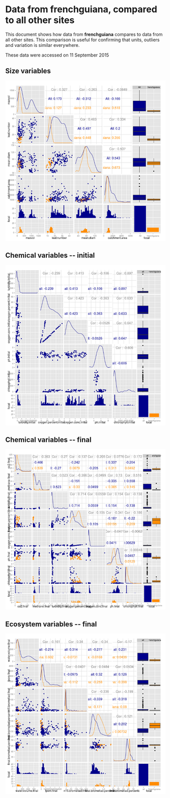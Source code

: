 # Data from frenchguiana, compared to all other sites

This document shows how data from **frenchguiana** compares to data from all other sites. This comparison is useful for confirming that units, outliers and variation is similar everywhere.

These data were accessed on 11 September 2015




## Size variables

![img](figure/size_pairs_frenchguiana.png)


## Chemical variables -- initial

![img](figure/chem_ini_pairs_frenchguiana.png)

## Chemical variables -- final

![img](figure/chem_fin_pairs_frenchguiana.png)

## Ecosystem variables -- final

![img](figure/ecos_fin_pairs_frenchguiana.png)


